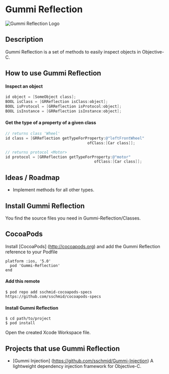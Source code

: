 # Gummi Reflection
![Gummi Reflection Logo](http://sschmid.com/Libs/Gummi-Reflection/Gummi-Reflection-128.png)

## Description
Gummi Reflection is a set of methods to easily inspect objects in Objective-C.

## How to use Gummi Reflection
#### Inspect an object
```objective-c
id object = [SomeObject class];
BOOL isClass = [GRReflection isClass:object];
BOOL isProtocol = [GRReflection isProtocol:object];
BOOL isInstance = [GRReflection isInstance:object];
```
#### Get the type of a property of a given class
```objective-c
// returns class 'Wheel'
id class = [GRReflection getTypeForProperty:@"leftFrontWheel"
                                    ofClass:[Car class]];

// returns protocol <Motor>
id protocol = [GRReflection getTypeForProperty:@"motor"
                                       ofClass:[Car class]];
```

## Ideas / Roadmap
* Implement methods for all other types.

## Install Gummi Reflection
You find the source files you need in Gummi-Reflection/Classes.

## CocoaPods
Install [CocoaPods] (http://cocoapods.org) and add the Gummi Reflection reference to your Podfile
```
platform :ios, '5.0'
  pod 'Gummi-Reflection'
end
```

#### Add this remote
```
$ pod repo add sschmid-cocoapods-specs https://github.com/sschmid/cocoapods-specs
```

#### Install Gummi Reflection
```
$ cd path/to/project
$ pod install
```
Open the created Xcode Workspace file.

## Projects that use Gummi Reflection
* [Gummi Injection] (https://github.com/sschmid/Gummi-Injection) A lightweight dependency injection framework for Objective-C.
